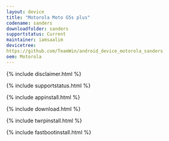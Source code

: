```yaml
---
layout: device
title: "Motorola Moto G5s plus"
codename: sanders
downloadfolder: sanders
supportstatus: Current
maintainer: iamsaalim
devicetree:
https://github.com/TeamWin/android_device_motorola_sanders
oem: Motorola
---
```


{% include disclaimer.html %}

{% include supportstatus.html %}

{% include appinstall.html %}

{% include download.html %}

{% include twrpinstall.html %}

{% include fastbootinstall.html %}
